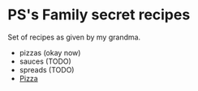 # PS's Family secret recipes

Set of recipes as given by my grandma.

* pizzas (okay now)
* sauces (TODO)
* spreads (TODO)
* [Pizza](./pizza.md)